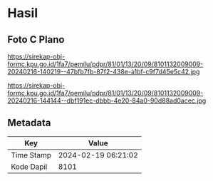 # Hasil

## Foto C Plano

https://sirekap-obj-formc.kpu.go.id/1fa7/pemilu/pdpr/81/01/13/20/09/8101132009009-20240216-140219--47bfb7fb-87f2-438e-a1bf-c9f7d45e5c42.jpg

https://sirekap-obj-formc.kpu.go.id/1fa7/pemilu/pdpr/81/01/13/20/09/8101132009009-20240216-144144--dbf191ec-dbbb-4e20-84a0-90d88ad0acec.jpg


## Metadata

| Key        | Value               |
| ---------- | ------------------- |
| Time Stamp | 2024-02-19 06:21:02 |
| Kode Dapil | 8101                |



